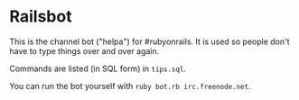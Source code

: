 # Railsbot

This is the channel bot ("helpa") for #rubyonrails. It is used so people don't have to type things over and over again.

Commands are listed (in SQL form) in `tips.sql`.

You can run the bot yourself with `ruby bot.rb irc.freenode.net`.
